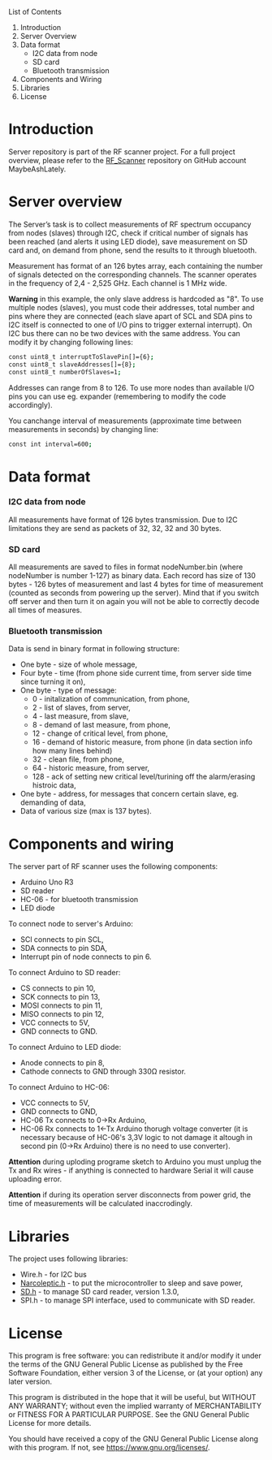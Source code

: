 List of Contents
1. Introduction
2. Server Overview
3. Data format
    - I2C data from node
    - SD card
    - Bluetooth transmission 
4. Components and Wiring
5. Libraries
6. License
 
# Introduction

Server repository is part of the RF scanner project. For a full project overview, please refer to the [RF_Scanner](https://github.com/MaybeAshLately/RF_Scanner) repository on GitHub account MaybeAshLately. 

# Server overview
The Server’s task is to collect measurements of RF spectrum occupancy from nodes (slaves) through I2C, check if critical number of signals has been reached (and alerts it using LED diode), save measurement on SD card and, on demand from phone, send the results to it through bluetooth.

Measurement has format of an 126 bytes array, each containing the number of signals detected on the corresponding channels. The scanner operates in the frequency of 2,4 - 2,525 GHz. Each channel is 1 MHz wide.

**Warning** in this example, the only slave address is hardcoded as "8". To use multiple nodes (slaves), you must code their addresses, total number and pins where they are connected (each slave apart of SCL and SDA pins to I2C itself is connected to one of I/O pins to trigger external interrupt). On I2C bus there can no be two devices with the same address. You can modify it by changing following lines:

```bash
const uint8_t interruptToSlavePin[]={6};
const uint8_t slaveAddresses[]={8};
const uint8_t numberOfSlaves=1;
```
Addresses can range from 8 to 126. To use more nodes than available I/O pins you can use eg. expander (remembering to modify the code accordingly).

You canchange interval of measurements (approximate time between measurements in seconds) by changing line:
```bash
const int interval=600;
```

#  Data format
### I2C data from node
All measurements have format of 126 bytes transmission. Due to I2C limitations they are send as packets of 32, 32, 32 and 30 bytes.
### SD card
All measurements are saved to files in format nodeNumber.bin (where nodeNumber is number 1-127) as binary data. Each record has size of 130 bytes - 126 bytes of measurement and last 4 bytes for time of measurement (counted as seconds from powering up the server). Mind that if you switch off server and then turn it on again you will not be able to correctly decode all times of measures. 
### Bluetooth transmission
Data is send in binary format in following structure:
- One byte - size of whole message,
- Four byte - time (from phone side current time, from server side time since turning it on),
- One byte - type of message:
  - 0 - initalization of communication, from phone,
  - 2 - list of slaves, from server,
  - 4 - last measure, from slave,
  - 8 - demand of last measure, from phone,
  - 12 - change of critical level, from phone, 
  - 16 - demand of historic measure, from phone (in data section info how many lines behind)
  - 32 - clean file, from phone,
  - 64 - historic measure, from server,
  - 128 - ack of setting new critical level/turining off the alarm/erasing histroic data,
- One byte - address, for messages that concern certain slave, eg. demanding of data,
- Data of various size (max is 137 bytes).

# Components and wiring 
The server part of RF scanner uses the following components:
- Arduino Uno R3
- SD reader
- HC-06 - for bluetooth transmission
- LED diode

To connect node to server's Arduino: 
- SCl connects to pin SCL, 
- SDA connects to pin SDA, 
- Interrupt pin of node connects to pin 6. 

To connect Arduino to SD reader:
- CS connects to pin 10, 
- SCK connects to pin 13, 
- MOSI connects to pin 11, 
- MISO connects to pin 12, 
- VCC connects to 5V,
- GND connects to GND.

To connect Arduino to LED diode:
- Anode connects to pin 8,
- Cathode connects to GND through 330Ω resistor.

To connect Arduino to HC-06:
- VCC connects to 5V,
- GND connects to GND,
- HC-06 Tx connects to 0->Rx Arduino,
- HC-06 Rx connects to 1<-Tx Arduino thorugh voltage converter (it is necessary because of HC-06's 3,3V logic to not damage it altough in second pin (0->Rx Arduino) there is no need to use converter). 

**Attention** during uploding programe sketch to Arduino you must unplug the Tx and Rx wires - if anything is connected to hardware Serial it will cause uploading error.

**Attention** if during its operation server disconnects from power grid, the time of measurements will be calculated inaccrodingly. 


# Libraries
The project uses following libraries:
- Wire.h - for I2C bus
- [Narcoleptic.h](https://github.com/brabl2/narcoleptic) - to put the microcontroller to sleep and save power, 
- [SD.h](https://github.com/arduino-libraries/SD) - to manage SD card reader, version 1.3.0,
- SPI.h - to manage SPI interface, used to communicate with SD reader. 

# License 
This program is free software: you can redistribute it and/or modify it under the terms of the GNU General Public License as published by the Free Software Foundation, either version 3 of the License, or (at your option) any later version.

This program is distributed in the hope that it will be useful, but WITHOUT ANY WARRANTY; without even the implied warranty of MERCHANTABILITY or FITNESS FOR A PARTICULAR PURPOSE. See the GNU General Public License for more details.

You should have received a copy of the GNU General Public License along with this program. If not, see https://www.gnu.org/licenses/.

